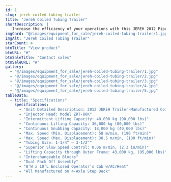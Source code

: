 ```yaml
---
id: 1
slug: jereh-coiled-tubing-trailer
title: "Jereh Coiled Tubing Trailer"
shortDescription: |
   Increase the efficiency of your operations with this JEREH 2012 Pipe Coiling Unit. Its robust and versatile design, together with an exceptional load capacity, make it an indispensable tool for any project.
imgCard: "@/images/equipment_for_sale/jereh-coiled-tubing-trailer/1.jpg"
imgAlt: "Jereh Coiled Tubing Trailer"
starCount: 4
btnTitle: "View product"
btnURL: "#"
btnSaleTitle: "Contact sales"
btnSaleURL: "#"
gallery:
  - "@/images/equipment_for_sale/jereh-coiled-tubing-trailer/1.jpg"
  - "@/images/equipment_for_sale/jereh-coiled-tubing-trailer/2.jpg"
  - "@/images/equipment_for_sale/jereh-coiled-tubing-trailer/3.jpg"
  - "@/images/equipment_for_sale/jereh-coiled-tubing-trailer/4.jpg"
  - "@/images/equipment_for_sale/jereh-coiled-tubing-trailer/5.jpg"
tableData:
  - title: "Specifications"
    specifications:
      - "Unit Detailed Description: 2012 JEREH Trailer-Manufactured Coiled Tubing Unit 15,000’ 2” Coiled Tubing Hub Meter – 829.8"
      - "Injector Head: Model ZRT-80K"
      - "Intermittent Lifting Capacity: 40,000 kg (90,000 lbs)"
      - "Continuous Lifting Capacity: 36,000 kg (80,000 lbs)"
      - "Continuous Snubbing Capacity: 18,000 kg (40,000 lbs)"
      - "Max. Speed (Min. Displacement): 58 m/min, (190 ft/min)"
      - "Max. Speed (Max. Displacement): 30.5 m/min, (100 ft/min)"
      - "Tubing Size: 1-1/4” – 3-1/2”"
      - "Superior Slow Speed Control: 0.06 m/min, (2.3 in/min)"
      - "Lifting Capacity through Outer Frame: 43,000 kg, (95,000 lbs)"
      - "Interchangeable Blocks"
      - "Dual Pack Off Assembly"
      - "8’W x 10’L Enclosed Operator’s Cab w/AC/Heat"
      - "All Manufactured on 4-Axle Step Deck"
---
```


